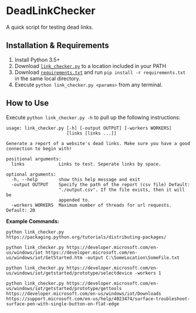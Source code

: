 # DeadLinkChecker
A quick script for testing dead links. 

## Installation & Requirements
1. Install Python 3.5+
2. Download [`link_checker.py`](https://raw.githubusercontent.com/qwergram/DeadLinkChecker/master/link_checker.py) to a location included in your PATH
3. Download [`requirements.txt`](https://raw.githubusercontent.com/qwergram/DeadLinkChecker/master/requirements.txt) and run `pip install -r requirements.txt` in the same local directory.
3. Execute `python link_checker.py <params>` from any terminal.

## How to Use
Execute `python link_checker.py -h` to pull up the following instructions:
```
usage: link_checker.py [-h] [-output OUTPUT] [-workers WORKERS]
                       [links [links ...]]

Generate a report of a website's dead links. Make sure you have a good
connection to begin with!

positional arguments:
  links             Links to test. Seperate links by space.

optional arguments:
  -h, --help        show this help message and exit
  -output OUTPUT    Specify the path of the report (csv file) Default:
                    "./output.csv". If the file exists, then it will be
                    appended to.
  -workers WORKERS  Maximum number of threads for url requests. Default: 20
```

**Example Commands:**
```
python link_checker.py https://packaging.python.org/tutorials/distributing-packages/

python link_checker.py https://developer.microsoft.com/en-us/windows/iot https://developer.microsoft.com/en-us/windows/iot/GetStarted.htm -output C:\SomeLocation\SomeFile.txt

python link_checker.py https://developer.microsoft.com/en-us/windows/iot/getstarted/prototype/selectdevice -workers 1

python link_checker.py https://developer.microsoft.com/en-us/windows/iot/getstarted/prototype/gettools https://developer.microsoft.com/en-us/windows/iot/Downloads https://support.microsoft.com/en-us/help/4023474/surface-troubleshoot-surface-pen-with-single-button-on-flat-edge
```